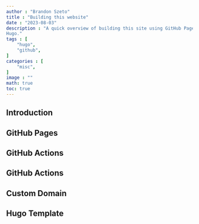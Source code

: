 ```yaml
---
author : "Brandon Szeto"
title : "Building this website"
date : "2023-08-03"
description : "A quick overview of building this site using GitHub Pages and
Hugo." 
tags : [
    "hugo",
    "github",
]
categories : [
    "misc",
]
image : ""
math: true
toc: true
---
```


## Introduction

## GitHub Pages

## GitHub Actions

## GitHub Actions

## Custom Domain

## Hugo Template
